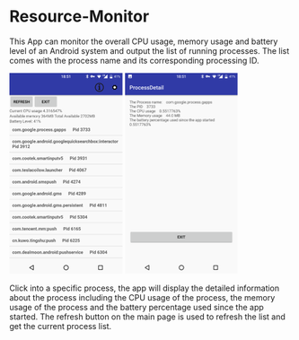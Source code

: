 # Resource-Monitor

This App can monitor the overall CPU usage, memory usage and battery level of an Android system and output the list of running processes. The list comes with the process name and its corresponding processing ID. 

<img src="https://github.com/xinqicoding/Resource-Monitor/blob/master/mainscreeen.png" width="40%" height="40%">      <img src="https://github.com/xinqicoding/Resource-Monitor/blob/master/processdetail.png" width="40%" height="40%"> 



Click into a specific process, the app will display the detailed information about the process including the CPU usage of the process, the memory usage of the process and the battery percentage used since the app started. The refresh button on the main page is used to refresh the list and get the current process list. 

